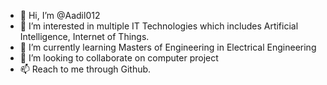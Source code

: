 - 👋 Hi, I’m @Aadil012
- 👀 I’m interested in multiple IT Technologies which includes Artificial Intelligence, Internet of Things. 
- 🌱 I’m currently learning Masters of Engineering in Electrical Engineering
- 💞️ I’m looking to collaborate on computer project
- 📫 Reach to me through Github.

<!---
Aadil012/Aadil012 is a ✨ special ✨ repository because its `README.md` (this file) appears on your GitHub profile.
You can click the Preview link to take a look at your changes.
--->
